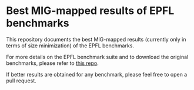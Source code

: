 # Best MIG-mapped results of EPFL benchmarks

This repository documents the best MIG-mapped results (currently only in terms of size minimization) of the EPFL benchmarks.

For more details on the EPFL benchmark suite and to download the original benchmarks, please refer to [this repo](https://github.com/lsils/benchmarks).

If better results are obtained for any benchmark, please feel free to open a pull request.
